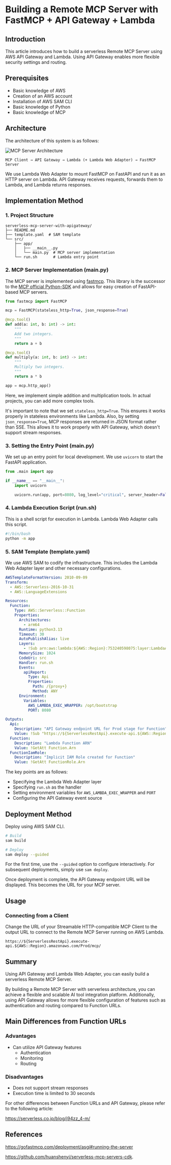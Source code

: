 # Building a Remote MCP Server with FastMCP + API Gateway + Lambda

## Introduction

This article introduces how to build a serverless Remote MCP Server using AWS API Gateway and Lambda.
Using API Gateway enables more flexible security settings and routing.

## Prerequisites

- Basic knowledge of AWS
- Creation of an AWS account
- Installation of AWS SAM CLI
- Basic knowledge of Python
- Basic knowledge of MCP

## Architecture

The architecture of this system is as follows:

![MCP Server Architecture](diagram.png)

```text
MCP Client → API Gateway → Lambda (+ Lambda Web Adapter) → FastMCP Server
```

We use Lambda Web Adapter to mount FastMCP on FastAPI and run it as an HTTP server on Lambda.
API Gateway receives requests, forwards them to Lambda, and Lambda returns responses.

## Implementation Method

### 1. Project Structure

```text
serverless-mcp-server-with-apigateway/
├── README.md
├── template.yaml  # SAM template
└── src/
    ├── app/
    │   ├── __main__.py
    │   └── main.py  # MCP server implementation
    └── run.sh       # Lambda entry point
```

### 2. MCP Server Implementation (main.py)

The MCP server is implemented using [fastmcp](https://github.com/jlowin/fastmcp).
This library is the successor to the [MCP official Python-SDK](https://github.com/modelcontextprotocol/python-sdk)
and allows for easy creation of FastAPI-based MCP servers.

```python
from fastmcp import FastMCP

mcp = FastMCP(stateless_http=True, json_response=True)

@mcp.tool()
def add(a: int, b: int) -> int:
    """
    Add two integers.
    """
    return a + b

@mcp.tool()
def multiply(a: int, b: int) -> int:
    """
    Multiply two integers.
    """
    return a * b

app = mcp.http_app()
```

Here, we implement simple addition and multiplication tools. In actual projects, you can add more complex tools.

It's important to note that we set `stateless_http=True`. This ensures it works properly in stateless environments like Lambda.
Also, by setting `json_response=True`, MCP responses are returned in JSON format rather than SSE.
This allows it to work properly with API Gateway, which doesn't support stream responses.

### 3. Setting the Entry Point (__main__.py)

We set up an entry point for local development.
We use `uvicorn` to start the FastAPI application.

```python
from .main import app

if __name__ == "__main__":
    import uvicorn

    uvicorn.run(app, port=8080, log_level="critical", server_header=False)
```

### 4. Lambda Execution Script (run.sh)

This is a shell script for execution in Lambda. Lambda Web Adapter calls this script.

```bash
#!/bin/bash
python -m app
```

### 5. SAM Template (template.yaml)

We use AWS SAM to codify the infrastructure. This includes the Lambda Web Adapter layer and other necessary configurations.

```yaml
AWSTemplateFormatVersion: 2010-09-09
Transform:
  - AWS::Serverless-2016-10-31
  - AWS::LanguageExtensions

Resources:
  Function:
    Type: AWS::Serverless::Function
    Properties:
      Architectures:
        - arm64
      Runtime: python3.13
      Timeout: 30
      AutoPublishAlias: live
      Layers:
        - !Sub arn:aws:lambda:${AWS::Region}:753240598075:layer:LambdaAdapterLayerArm64:18
      MemorySize: 1024
      CodeUri: src
      Handler: run.sh
      Events:
        apiReport:
          Type: Api
          Properties:
            Path: /{proxy+}
            Method: ANY
      Environment:
        Variables:
          AWS_LAMBDA_EXEC_WRAPPER: /opt/bootstrap
          PORT: 8080

Outputs:
  Api:
    Description: "API Gateway endpoint URL for Prod stage for Function"
    Value: !Sub "https://${ServerlessRestApi}.execute-api.${AWS::Region}.amazonaws.com/Prod/mcp"
  Function:
    Description: "Lambda Function ARN"
    Value: !GetAtt Function.Arn
  FunctionIamRole:
    Description: "Implicit IAM Role created for Function"
    Value: !GetAtt FunctionRole.Arn
```

The key points are as follows:

- Specifying the Lambda Web Adapter layer
- Specifying `run.sh` as the handler
- Setting environment variables for `AWS_LAMBDA_EXEC_WRAPPER` and `PORT`
- Configuring the API Gateway event source

## Deployment Method

Deploy using AWS SAM CLI.

```bash
# Build
sam build

# Deploy
sam deploy --guided
```

For the first time, use the `--guided` option to configure interactively. For subsequent deployments, simply use `sam deploy`.

Once deployment is complete, the API Gateway endpoint URL will be displayed. This becomes the URL for your MCP server.

## Usage

### Connecting from a Client

Change the URL of your Streamable HTTP-compatible MCP Client to the output URL to connect to the Remote MCP Server running on AWS Lambda.

`https://${ServerlessRestApi}.execute-api.${AWS::Region}.amazonaws.com/Prod/mcp/`

## Summary

Using API Gateway and Lambda Web Adapter, you can easily build a serverless Remote MCP Server.

By building a Remote MCP Server with serverless architecture, you can achieve a flexible and scalable AI tool integration platform.
Additionally, using API Gateway allows for more flexible configuration of features such as authentication and routing compared to Function URLs.

## Main Differences from Function URLs

### Advantages

- Can utilize API Gateway features
  - Authentication
  - Monitoring
  - Routing

### Disadvantages

- Does not support stream responses
- Execution time is limited to 30 seconds

For other differences between Function URLs and API Gateway, please refer to the following article:

https://serverless.co.jp/blog/j94zz_4-m/

## References

https://gofastmcp.com/deployment/asgi#running-the-server

https://github.com/huanshenyi/serverless-mcp-servers-cdk.